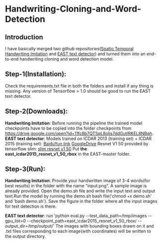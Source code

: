 # Handwriting-Cloning-and-Word-Detection
## Introduction
I have basically merged two github repositories([Spatio Temporal Handwriting Imitation](https://github.com/M4rt1nM4yr/spatio-temporal_handwriting_imitation) and [EAST text detector](https://github.com/argman/EAST)) and turned them into an end-to-end handwriting cloning and word detection model.
## Step-1(Installation):
Check the requirements.txt file in both the folders and install if any thing is missing.
Any version of Tensorflow > 1.0 should be good to run the EAST text detector.
## Step-2(Downloads):
**Handwriting Imitation**: Before running the pipeline the trained model checkpoints have to be copied into the folder checkpoints from https://drive.google.com/open?id=11fc8b7QTSqL8oIjs7ddGutlRKEL8NBqh. 
**EAST text detector**: Models trained on ICDAR 2013 (training set) + ICDAR 2015 (training set): [BaiduYun link](https://pan.baidu.com/s/1jHWDrYQ) [GoogleDrive](https://drive.google.com/file/d/0B3APw5BZJ67ETHNPaU9xUkVoV0U/view)
Resnet V1 50 provided by tensorflow slim: [slim resnet v1 50](http://download.tensorflow.org/models/resnet_v1_50_2016_08_28.tar.gz)
Put **the east_icdar2015_resnet_v1_50_rbox** in the EAST-master folder.

## Step-3(Run):
**Handwriting Imitation**: Provide your handwritten image of 3-4 words(for best results) in the folder with the name "input.png". A sample image is already provided. Open the demo.sh file and write the input text and output text.Run the model by running the demo.sh bash file('chmod +x demo.sh' and 'bash demo.sh'). Save the figure in the folder where all the input images for text detection is there.

**EAST text detector**: run 'python eval.py --test_data_path=/tmp/images --gpu_list=0 --checkpoint_path=east_icdar2015_resnet_v1_50_rbox/ --output_dir=/tmp/output/'
The images with bounding boxes drawn on it and .txt files corresponding to each image(with coordinates) will be written to the output directory.







